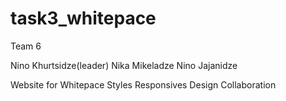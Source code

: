 # task3_whitepace
Team 6

Nino Khurtsidze(leader)
Nika Mikeladze
Nino Jajanidze

Website for Whitepace
Styles
Responsives
Design
Collaboration

